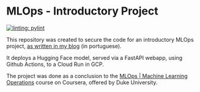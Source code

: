 # MLOps - Introductory Project

[![linting: pylint](https://img.shields.io/badge/linting-pylint-yellowgreen)](https://github.com/pylint-dev/pylint)

This repository was created to secure the code for an introductory MLOps project, [as written in my blog](https://pfalcao97.github.io/blog/posts/mlops/) (in portuguese).

It deploys a Hugging Face model, served via a FastAPI webapp, using Github Actions, to a Cloud Run in GCP.

The project was done as a conclusion to the [MLOps | Machine Learning Operations](https://www.coursera.org/account/accomplishments/specialization/4PGGHDFN2UFR) course on Coursera, offered by Duke University.
